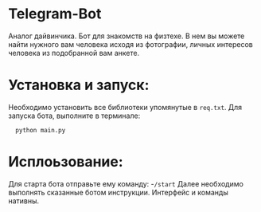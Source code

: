 # Telegram-Bot
  Аналог дайвинчика. Бот для знакомств на физтехе. В нем вы можете найти нужного вам человека исходя из фотографии, личных интересов человека из подобранной вам анкете.

# Установка и запуск:
  Необходимо установить все библиотеки упомянутые в `req.txt`.
  Для запуска бота, выполните в терминале:
  ```
    python main.py
  ```
# Исплоьзование:
  Для старта бота отправьте ему команду:
   -`/start`
  Далее необходимо выполнять сказанные ботом инструкции. Интерфейс и команды нативны.
